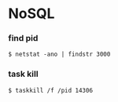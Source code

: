 # NoSQL

### find pid
```angular2html
$ netstat -ano | findstr 3000
```

### task kill
```angular2html
$ taskkill /f /pid 14306
```
